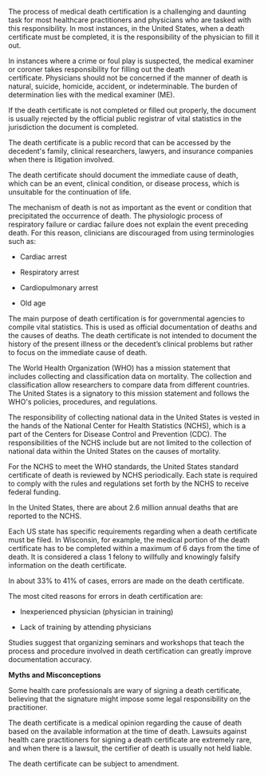 The process of medical death certification is a challenging and daunting task for most healthcare practitioners and physicians who are tasked with this responsibility. In most instances, in the United States, when a death certificate must be completed, it is the responsibility of the physician to fill it out.

In instances where a crime or foul play is suspected, the medical examiner or coroner takes responsibility for filling out the death certificate. Physicians should not be concerned if the manner of death is natural, suicide, homicide, accident, or indeterminable. The burden of determination lies with the medical examiner (ME).

If the death certificate is not completed or filled out properly, the document is usually rejected by the official public registrar of vital statistics in the jurisdiction the document is completed.

The death certificate is a public record that can be accessed by the decedent's family, clinical researchers, lawyers, and insurance companies when there is litigation involved.

The death certificate should document the immediate cause of death, which can be an event, clinical condition, or disease process, which is unsuitable for the continuation of life.

The mechanism of death is not as important as the event or condition that precipitated the occurrence of death. The physiologic process of respiratory failure or cardiac failure does not explain the event preceding death. For this reason, clinicians are discouraged from using terminologies such as:

- Cardiac arrest

- Respiratory arrest

- Cardiopulmonary arrest

- Old age

The main purpose of death certification is for governmental agencies to compile vital statistics. This is used as official documentation of deaths and the causes of deaths. The death certificate is not intended to document the history of the present illness or the decedent’s clinical problems but rather to focus on the immediate cause of death.

The World Health Organization (WHO) has a mission statement that includes collecting and classification data on mortality. The collection and classification allow researchers to compare data from different countries. The United States is a signatory to this mission statement and follows the WHO's policies, procedures, and regulations.

The responsibility of collecting national data in the United States is vested in the hands of the National Center for Health Statistics (NCHS), which is a part of the Centers for Disease Control and Prevention (CDC). The responsibilities of the NCHS include but are not limited to the collection of national data within the United States on the causes of mortality.

For the NCHS to meet the WHO standards, the United States standard certificate of death is reviewed by NCHS periodically. Each state is required to comply with the rules and regulations set forth by the NCHS to receive federal funding.

In the United States, there are about 2.6 million annual deaths that are reported to the NCHS.

Each US state has specific requirements regarding when a death certificate must be filed. In Wisconsin, for example, the medical portion of the death certificate has to be completed within a maximum of 6 days from the time of death. It is considered a class 1 felony to willfully and knowingly falsify information on the death certificate.

In about 33% to 41% of cases, errors are made on the death certificate.

The most cited reasons for errors in death certification are:

- Inexperienced physician (physician in training)

- Lack of training by attending physicians

Studies suggest that organizing seminars and workshops that teach the process and procedure involved in death certification can greatly improve documentation accuracy.

**Myths and Misconceptions**

Some health care professionals are wary of signing a death certificate, believing that the signature might impose some legal responsibility on the practitioner.

The death certificate is a medical opinion regarding the cause of death based on the available information at the time of death. Lawsuits against health care practitioners for signing a death certificate are extremely rare, and when there is a lawsuit, the certifier of death is usually not held liable.

The death certificate can be subject to amendment.